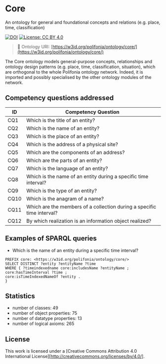 # Core

An ontology for general and foundational concepts and relations (e.g. place, time, classification)

[![DOI](https://zenodo.org/badge/372536364.svg)](https://zenodo.org/badge/latestdoi/372536364)
[![License: CC BY 4.0](https://img.shields.io/badge/License-CC_BY_4.0-lightgrey.svg)](https://creativecommons.org/licenses/by/4.0/)

> 🔗 Ontology URI: [https://w3id.org/polifonia/ontology/core/](https://w3id.org/polifonia/ontology/core/)

The Core ontology models general-purpose concepts, relationships and ontology design patterns (e.g. place, time, classification, situation), which are orthogonal to the whole Polifonia ontology network. Indeed, it is imported and possibly specialised by the other ontology modules of the network.

## Competency questions addressed

| **ID** | **Competency Question**                                                                                                                    |
|--------|--------------------------------------------------------------------------------------------------------------------------------------------|
| CQ1    | Which is the title of an entity?     |
| CQ2    |  Which is the name of an entity?      |
| CQ3    | Which is the place of an entity?          |
| CQ4    | Which is the address of a physical site?          |
| CQ5    | Which are the components of an address?         |
| CQ6    | Which are the parts of an entity?         |
| CQ7    | Which is the language of an entity?         |
| CQ8    | Which is the name of an entity during a specific time interval?         |
| CQ9    | Which is the type of an entity?         |
| CQ10    | Which is the anagram of a name?         |
| CQ11    | Which are the members of a collection during a specific time interval?         |
| CQ12    | By which realization is an information object realized?         |


## Examples of SPARQL queries
- Which is the name of an entity during a specific time interval?
```
PREFIX core: <https://w3id.org/polifonia/ontology/core/>
SELECT DISTINCT ?entity ?entityName ?time
WHERE { ?timeindexedname core:includesName ?entityName ;
core:hasTimeInterval ?time ; 
core:isTimeIndexedNameOf ?entity .
}
```

## Statistics
- number of classes: 49 
- number of object properties: 75
- number of datatype properties: 13
- number of logical axioms: 265

## License

This work is licensed under a [Creative Commons Attribution 4.0 International License][http://creativecommons.org/licenses/by/4.0/].

